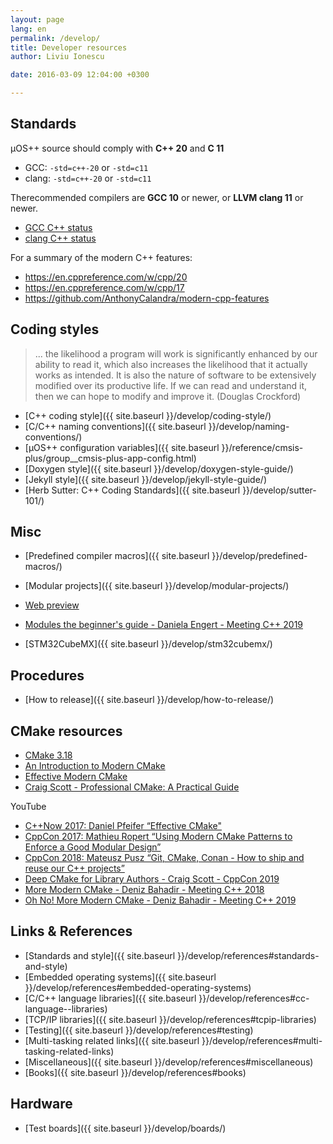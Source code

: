 ```yaml
---
layout: page
lang: en
permalink: /develop/
title: Developer resources
author: Liviu Ionescu

date: 2016-03-09 12:04:00 +0300

---
```


## Standards

µOS++ source should comply with **C++ 20** and **C 11**

- GCC: `-std=c++-20` or `-std=c11`
- clang: `-std=c++-20` or `-std=c11`

Therecommended compilers are **GCC 10** or newer, or
**LLVM clang 11** or newer.

- [GCC C++ status](https://gcc.gnu.org/projects/cxx-status.html)
- [clang C++ status](https://clang.llvm.org/cxx_status.html)

For a summary of the modern C++ features:

- <https://en.cppreference.com/w/cpp/20>
- <https://en.cppreference.com/w/cpp/17>
- <https://github.com/AnthonyCalandra/modern-cpp-features>

## Coding styles

> ... the likelihood a program will work is significantly enhanced by our ability to read it, which also increases the likelihood that it actually works as intended. It is also the nature of software to be extensively modified over its productive life. If we can read and understand it, then we can hope to modify and improve it. (Douglas Crockford)

- [C++ coding style]({{ site.baseurl }}/develop/coding-style/)
- [C/C++ naming conventions]({{ site.baseurl }}/develop/naming-conventions/)
- [µOS++ configuration variables]({{ site.baseurl }}/reference/cmsis-plus/group__cmsis-plus-app-config.html)
- [Doxygen style]({{ site.baseurl }}/develop/doxygen-style-guide/)
- [Jekyll style]({{ site.baseurl }}/develop/jekyll-style-guide/)
- [Herb Sutter: C++ Coding Standards]({{ site.baseurl }}/develop/sutter-101/)

## Misc

- [Predefined compiler macros]({{ site.baseurl }}/develop/predefined-macros/)
- [Modular projects]({{ site.baseurl }}/develop/modular-projects/)
- [Web preview](https://micro-os-plus.github.io/web-preview/)

- [Modules the beginner's guide - Daniela Engert - Meeting C++ 2019](https://www.youtube.com/watch?v=Kqo-jIq4V3I)

- [STM32CubeMX]({{ site.baseurl }}/develop/stm32cubemx/)

## Procedures

- [How to release]({{ site.baseurl }}/develop/how-to-release/)

## CMake resources

- [CMake 3.18](https://cmake.org/cmake/help/v3.18/)
- [An Introduction to Modern CMake](https://cliutils.gitlab.io/modern-cmake/)
- [Effective Modern CMake](https://gist.github.com/mbinna/c61dbb39bca0e4fb7d1f73b0d66a4fd1)
- [Craig Scott - Professional CMake: A Practical Guide](https://crascit.com/professional-cmake/)

YouTube

- [C++Now 2017: Daniel Pfeifer “Effective CMake"](https://www.youtube.com/watch?v=bsXLMQ6WgIk)
- [CppCon 2017: Mathieu Ropert “Using Modern CMake Patterns to Enforce a Good Modular Design”](https://www.youtube.com/watch?v=eC9-iRN2b04)
- [CppCon 2018: Mateusz Pusz “Git, CMake, Conan - How to ship and reuse our C++ projects”](https://www.youtube.com/watch?v=S4QSKLXdTtA)
- [Deep CMake for Library Authors - Craig Scott - CppCon 2019](https://www.youtube.com/watch?v=m0DwB4OvDXk)
- [More Modern CMake - Deniz Bahadir - Meeting C++ 2018](https://www.youtube.com/watch?v=y7ndUhdQuU8)
- [Oh No! More Modern CMake - Deniz Bahadir - Meeting C++ 2019](https://www.youtube.com/watch?v=y9kSr5enrSk)

## Links & References

- [Standards and style]({{ site.baseurl }}/develop/references#standards-and-style)
- [Embedded operating systems]({{ site.baseurl }}/develop/references#embedded-operating-systems)
- [C/C++ language libraries]({{ site.baseurl }}/develop/references#cc-language--libraries)
- [TCP/IP libraries]({{ site.baseurl }}/develop/references#tcpip-libraries)
- [Testing]({{ site.baseurl }}/develop/references#testing)
- [Multi-tasking related links]({{ site.baseurl }}/develop/references#multi-tasking-related-links)
- [Miscellaneous]({{ site.baseurl }}/develop/references#miscellaneous)
- [Books]({{ site.baseurl }}/develop/references#books)

## Hardware

- [Test boards]({{ site.baseurl }}/develop/boards/)
